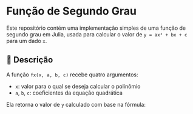 # Função de Segundo Grau 

Este repositório contém uma implementação simples de uma função de segundo grau em Julia, usada para calcular o valor de `y = ax² + bx + c` para um dado `x`.

## 📘 Descrição

A função `fx(x, a, b, c)` recebe quatro argumentos:

- `x`: valor para o qual se deseja calcular o polinômio
- `a`, `b`, `c`: coeficientes da equação quadrática

Ela retorna o valor de `y` calculado com base na fórmula:

